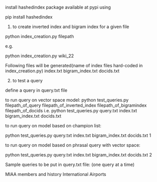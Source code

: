 
install hashedindex package available at pypi using 

pip install hashedindex


1) to create inverted index and bigram index for a given file

python index_creation.py filepath

e.g.

python index_creation.py wiki_22

Following files will be generated(name of index files hard-coded in index_creation.py)
index.txt
bigram_index.txt
docids.txt


2) to test a query 

define a query in query.txt file

to run query on vector space model:
python test_queries.py filepath_of_query filepath_of_inverted_index filepath_of_bigramindex filepath_of_docids
i.e.
python test_queries.py query.txt index.txt bigram_index.txt docids.txt


to run query on model based on champion list:

python test_queries.py query.txt index.txt bigram_index.txt docids.txt 1


to run query on model based on phrasal query with vector space:

python test_queries.py query.txt index.txt bigram_index.txt docids.txt 2



Sample queries to be put in query.txt file:
(one query at a time)

MIAA members and history
International Airports 

